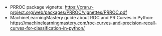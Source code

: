 * PRROC package vignette: https://cran.r-project.org/web/packages/PRROC/vignettes/PRROC.pdf
* MachineLearningMastery guide about ROC and PR Curves in Python: https://machinelearningmastery.com/roc-curves-and-precision-recall-curves-for-classification-in-python/